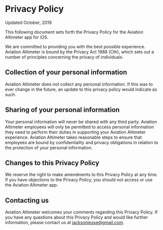 # Privacy Policy
Updated October, 2019

This following document sets forth the Privacy Policy for the Aviation Altimeter app for iOS.

We are committed to providing you with the best possible experience. Aviation Altimeter is bound by the Privacy Act 1988 (Cth), which sets out a number of principles concerning the privacy of individuals.

## Collection of your personal information

Aviation Altimeter does not collect any personal information. If this was to ever change in the future, an update to this privacy policy would indicate as such.

## Sharing of your personal information

Your personal information will never be shared with any third party. Aviation Altimeter employees will only be permitted to access personal information they need to perform their duties in supporting your Aviation Altimeter experience. Aviation Altimeter takes reasonable steps to ensure that employees are bound by confidentiality and privacy obligations in relation to the protection of your personal information.

## Changes to this Privacy Policy

We reserve the right to make amendments to this Privacy Policy at any time. If you have objections to the Privacy Policy, you should not access or use the Aviation Altimeter app.

## Contacting us

Aviation Altimeter welcomes your comments regarding this Privacy Policy. If you have any questions about this Privacy Policy and would like further information, please contact us at jacksonjesse@gmail.com.